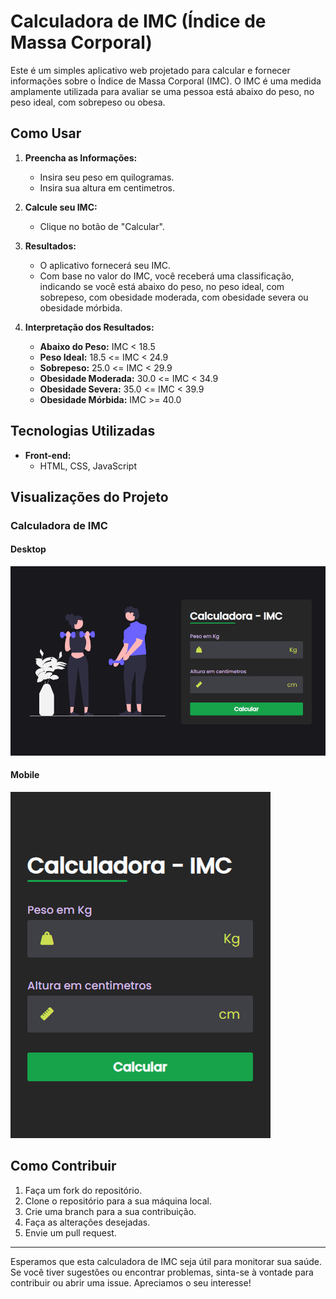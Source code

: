 # Calculadora de IMC (Índice de Massa Corporal)

Este é um simples aplicativo web projetado para calcular e fornecer informações sobre o Índice de Massa Corporal (IMC). O IMC é uma medida amplamente utilizada para avaliar se uma pessoa está abaixo do peso, no peso ideal, com sobrepeso ou obesa.

## Como Usar

1. **Preencha as Informações:**
   - Insira seu peso em quilogramas.
   - Insira sua altura em centimetros.

2. **Calcule seu IMC:**
   - Clique no botão de "Calcular".

3. **Resultados:**
   - O aplicativo fornecerá seu IMC.
   - Com base no valor do IMC, você receberá uma classificação, indicando se você está abaixo do peso, no peso ideal, com sobrepeso, com obesidade moderada, com obesidade severa ou obesidade mórbida.

4. **Interpretação dos Resultados:**
   - **Abaixo do Peso:** IMC < 18.5
   - **Peso Ideal:** 18.5 <= IMC < 24.9
   - **Sobrepeso:** 25.0 <= IMC < 29.9
   - **Obesidade Moderada:** 30.0 <= IMC < 34.9
   - **Obesidade Severa:** 35.0 <= IMC < 39.9
   - **Obesidade Mórbida:** IMC >= 40.0

## Tecnologias Utilizadas

- **Front-end:**
  - HTML, CSS, JavaScript

## Visualizações do Projeto

### Calculadora de IMC

#### Desktop

![Calculadora de IMC](./img/img-projeto.png)

#### Mobile

![Calculadora de IMC](./img/img-projeto-mobile.png)

## Como Contribuir

1. Faça um fork do repositório.
2. Clone o repositório para a sua máquina local.
3. Crie uma branch para a sua contribuição.
4. Faça as alterações desejadas.
5. Envie um pull request.

---

Esperamos que esta calculadora de IMC seja útil para monitorar sua saúde. Se você tiver sugestões ou encontrar problemas, sinta-se à vontade para contribuir ou abrir uma issue. Apreciamos o seu interesse!
